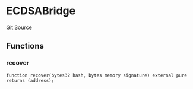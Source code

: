 # ECDSABridge
[Git Source](https://github.com/NiftyApes/sellerFinancing/blob/f6ca9d9e78c8f1005882d5e3953bf8db14722758/src/lib/ECDSABridge.sol)


## Functions
### recover


```solidity
function recover(bytes32 hash, bytes memory signature) external pure returns (address);
```

